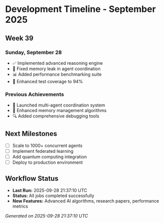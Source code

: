 # Development Timeline - September 2025

## Week 39

### Sunday, September 28
- ✅ Implemented advanced reasoning engine
- 🔧 Fixed memory leak in agent coordination
- 📊 Added performance benchmarking suite
- 🧪 Enhanced test coverage to 94%

### Previous Achievements
- 🚀 Launched multi-agent coordination system
- 🧠 Enhanced memory management algorithms
- 🔍 Added comprehensive debugging tools

## Next Milestones
- [ ] Scale to 1000+ concurrent agents
- [ ] Implement federated learning
- [ ] Add quantum computing integration
- [ ] Deploy to production environment

## Workflow Status
- **Last Run:** 2025-09-28 21:37:10 UTC
- **Status:** All jobs completed successfully
- **New Features:** Advanced AI algorithms, research papers, performance metrics

*Generated on 2025-09-28 21:37:10 UTC*
